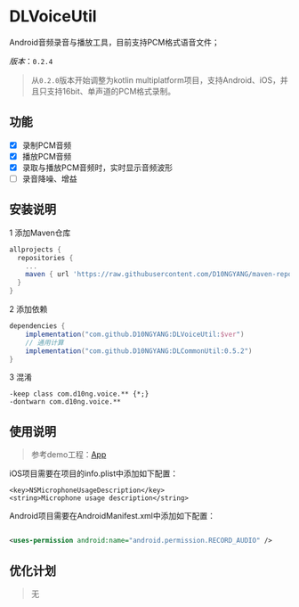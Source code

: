 # DLVoiceUtil
Android音频录音与播放工具，目前支持PCM格式语音文件；

*版本*：`0.2.4`

> 从`0.2.0`版本开始调整为kotlin multiplatform项目，支持Android、iOS，并且只支持16bit、单声道的PCM格式录制。

## 功能
- [x] 录制PCM音频
- [x] 播放PCM音频
- [x] 录取与播放PCM音频时，实时显示音频波形
- [ ] 录音降噪、增益

## 安装说明
1 添加Maven仓库
```gradle
allprojects {
  repositories {
    ...
    maven { url 'https://raw.githubusercontent.com/D10NGYANG/maven-repo/main/repository'}
  }
}
```
2 添加依赖
```gradle
dependencies {
    implementation("com.github.D10NGYANG:DLVoiceUtil:$ver")
    // 通用计算
    implementation("com.github.D10NGYANG:DLCommonUtil:0.5.2")
}
```
3 混淆
```properties
-keep class com.d10ng.voice.** {*;}
-dontwarn com.d10ng.voice.**
```

## 使用说明

> 参考demo工程：[App](composeApp/src/commonMain/kotlin/com/d10ng/voice/demo/App.kt)

iOS项目需要在项目的info.plist中添加如下配置：

```plist
<key>NSMicrophoneUsageDescription</key>
<string>Microphone usage description</string>
```

Android项目需要在AndroidManifest.xml中添加如下配置：

```xml

<uses-permission android:name="android.permission.RECORD_AUDIO" />
```

## 优化计划
> 无